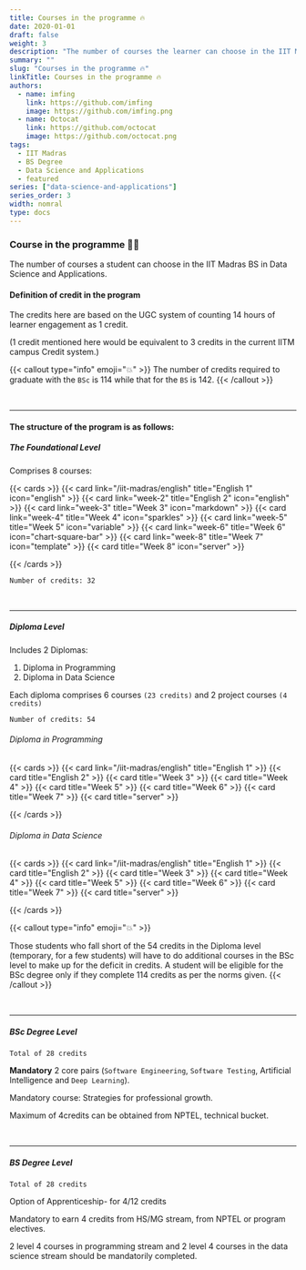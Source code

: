 ```yaml
---
title: Courses in the programme 🔥
date: 2020-01-01
draft: false
weight: 3
description: "The number of courses the learner can choose in the IIT Madras BS in Data Science and Applications."
summary: ""
slug: "Courses in the programme 🔥"
linkTitle: Courses in the programme 🔥
authors:
  - name: imfing
    link: https://github.com/imfing
    image: https://github.com/imfing.png
  - name: Octocat
    link: https://github.com/octocat
    image: https://github.com/octocat.png
tags:
  - IIT Madras
  - BS Degree
  - Data Science and Applications
  - featured
series: ["data-science-and-applications"]
series_order: 3
width: nomral
type: docs
---
```


### Course in the programme 🧑‍💻

The number of courses a student can choose in the IIT Madras BS in Data Science and Applications.

<!--more-->

#### Definition of credit in the program

The credits here are based on the UGC system of counting 14 hours of learner engagement
as 1 credit.

(1 credit mentioned here would be equivalent to 3 credits in the current IITM
campus Credit system.)

{{< callout type="info" emoji="💥" >}}
The number of credits required to graduate with the `BSc` is 114 while that for the `BS` is 142.
{{< /callout >}}

<br>

---

#### The structure of the program is as follows:

##### The Foundational Level

Comprises 8 courses:

{{< cards >}}
{{< card link="/iit-madras/english" title="English 1" icon="english" >}}
{{< card link="week-2" title="English 2" icon="english" >}}
{{< card link="week-3" title="Week 3" icon="markdown" >}}
{{< card link="week-4" title="Week 4" icon="sparkles" >}}
{{< card link="week-5" title="Week 5" icon="variable" >}}
{{< card link="week-6" title="Week 6" icon="chart-square-bar" >}}
{{< card link="week-8" title="Week 7" icon="template" >}}
{{< card title="Week 8" icon="server" >}}

{{< /cards >}}

`Number of credits: 32`

<br>

---

##### Diploma Level

Includes 2 Diplomas:

1. Diploma in Programming
2. Diploma in Data Science

Each diploma comprises 6 courses `(23 credits)` and 2 project courses `(4 credits)`

`Number of credits: 54`

###### Diploma in Programming

{{< cards >}}
{{< card link="/iit-madras/english" title="English 1" >}}
{{< card  title="English 2" >}}
{{< card  title="Week 3" >}}
{{< card  title="Week 4" >}}
{{< card  title="Week 5" >}}
{{< card  title="Week 6"  >}}
{{< card  title="Week 7" >}}
{{< card title="server" >}}

{{< /cards >}}

###### Diploma in Data Science

{{< cards >}}
{{< card link="/iit-madras/english" title="English 1" >}}
{{< card  title="English 2" >}}
{{< card  title="Week 3" >}}
{{< card  title="Week 4" >}}
{{< card  title="Week 5" >}}
{{< card  title="Week 6"  >}}
{{< card  title="Week 7" >}}
{{< card title="server" >}}

{{< /cards >}}

{{< callout type="info" emoji="💥" >}}

Those students who fall short of the 54 credits in the Diploma level (temporary, for a few
students) will have to do additional courses in the BSc level to make up for the deficit in
credits. A student will be eligible for the BSc degree only if they complete 114 credits as per
the norms given.
{{< /callout >}}

<br>

---

##### BSc Degree Level

`Total of 28 credits`

**Mandatory** 2 core pairs (`Software Engineering`, `Software Testing`, Artificial Intelligence
and `Deep Learning`).

Mandatory course: Strategies for professional growth.

Maximum of 4credits can be obtained from NPTEL, technical bucket.

<br>

---

##### BS Degree Level

`Total of 28 credits`

Option of Apprenticeship- for 4/12 credits

Mandatory to earn 4 credits from HS/MG stream, from NPTEL or program electives.

2 level 4 courses in programming stream and 2 level 4 courses in the data science
stream should be mandatorily completed.
